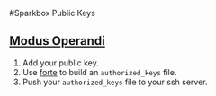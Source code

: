 #Sparkbox Public Keys

## [Modus Operandi](https://www.google.com/search?q=define+modus+operandi)
1. Add your public key.
2. Use [forte](https://github.com/yock/forte) to build an `authorized_keys` file.
3. Push your `authorized_keys` file to your ssh server.
